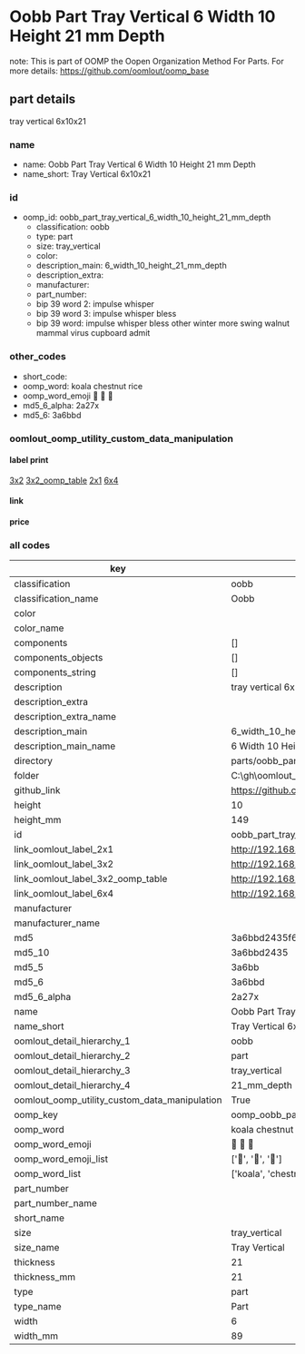 # Oobb Part Tray Vertical 6 Width 10 Height 21 mm Depth  

note: This is part of OOMP the Oopen Organization Method For Parts. For more details: https://github.com/oomlout/oomp_base

##  part details
  



tray vertical 6x10x21



### name
* name: Oobb Part Tray Vertical 6 Width 10 Height 21 mm Depth
* name_short: Tray Vertical 6x10x21 
### id
* oomp_id: oobb_part_tray_vertical_6_width_10_height_21_mm_depth
  * classification: oobb
  * type: part
  * size: tray_vertical
  * color: 
  * description_main: 6_width_10_height_21_mm_depth
  * description_extra: 
  * manufacturer: 
  * part_number: 
  * bip 39 word 2: impulse whisper
  * bip 39 word 3: impulse whisper bless
  * bip 39 word: impulse whisper bless other winter more swing walnut mammal virus cupboard admit

### other_codes
* short_code: 
* oomp_word: koala chestnut rice
* oomp_word_emoji :koala: :chestnut: :rice:
* md5_6_alpha: 2a27x
* md5_6: 3a6bbd






### oomlout_oomp_utility_custom_data_manipulation
#### label print
[3x2](http://192.168.1.245:1112/?label=oomp%202a27x)
[3x2_oomp_table](http://192.168.1.108:1112/?label=oomp%202a27x)
[2x1](http://192.168.1.242:1112/?label=oomp%202a27x)
[6x4](http://192.168.1.55:1112/?label=oomp%202a27x)    

#### link

                              

#### price







### all codes 
| key | value |  
| --- | --- |  
| classification | oobb |  
| classification_name | Oobb |  
| color |  |  
| color_name |  |  
| components | [] |  
| components_objects | [] |  
| components_string | [] |  
| description | tray vertical 6x10x21 |  
| description_extra |  |  
| description_extra_name |  |  
| description_main | 6_width_10_height_21_mm_depth |  
| description_main_name | 6 Width 10 Height 21 mm Depth |  
| directory | parts/oobb_part_tray_vertical_6_width_10_height_21_mm_depth |  
| folder | C:\gh\oomlout_oobb_version_4_generated_parts\parts\oobb_part_tray_vertical_6_width_10_height_21_mm_depth |  
| github_link | https://github.com/oomlout/oomlout_oomp_part_src/tree/main/parts/oobb_part_tray_vertical_6_width_10_height_21_mm_depth |  
| height | 10 |  
| height_mm | 149 |  
| id | oobb_part_tray_vertical_6_width_10_height_21_mm_depth |  
| link_oomlout_label_2x1 | http://192.168.1.242:1112/?label=oomp%202a27x |  
| link_oomlout_label_3x2 | http://192.168.1.245:1112/?label=oomp%202a27x |  
| link_oomlout_label_3x2_oomp_table | http://192.168.1.108:1112/?label=oomp%202a27x |  
| link_oomlout_label_6x4 | http://192.168.1.55:1112/?label=oomp%202a27x |  
| manufacturer |  |  
| manufacturer_name |  |  
| md5 | 3a6bbd2435f6db823f7e09d02f7ea391 |  
| md5_10 | 3a6bbd2435 |  
| md5_5 | 3a6bb |  
| md5_6 | 3a6bbd |  
| md5_6_alpha | 2a27x |  
| name | Oobb Part Tray Vertical 6 Width 10 Height 21 mm Depth |  
| name_short | Tray Vertical 6x10x21  |  
| oomlout_detail_hierarchy_1 | oobb |  
| oomlout_detail_hierarchy_2 | part |  
| oomlout_detail_hierarchy_3 | tray_vertical |  
| oomlout_detail_hierarchy_4 | 21_mm_depth |  
| oomlout_oomp_utility_custom_data_manipulation | True |  
| oomp_key | oomp_oobb_part_tray_vertical_6_width_10_height_21_mm_depth |  
| oomp_word | koala chestnut rice |  
| oomp_word_emoji | :koala: :chestnut: :rice: |  
| oomp_word_emoji_list | [':koala:', ':chestnut:', ':rice:'] |  
| oomp_word_list | ['koala', 'chestnut', 'rice'] |  
| part_number |  |  
| part_number_name |  |  
| short_name |  |  
| size | tray_vertical |  
| size_name | Tray Vertical |  
| thickness | 21 |  
| thickness_mm | 21 |  
| type | part |  
| type_name | Part |  
| width | 6 |  
| width_mm | 89 |  
